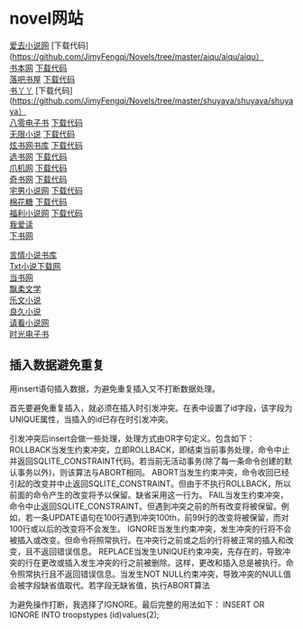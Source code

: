 # novel网站

[爱去小说网](https://www.27xs.cc/)			[下载代码](https://github.com/JimyFengqi/Novels/tree/master/aiqu/aiqu/aiqu）  
[书本网](https://www.bookben.net/txt.html)			[下载代码](https://github.com/JimyFengqi/Novels/tree/master/bookben/bookben/bookben)   
[落吧书屋](http://www.txt81.com/shu/)			[下载代码](https://github.com/JimyFengqi/Novels/tree/master/luoba/luoba/luoba)  
[书丫丫](https://www.shuyaya.cc/quanben/)			[下载代码](https://github.com/JimyFengqi/Novels/tree/master/shuyaya/shuyaya/shuyaya）   
[八零电子书](https://www.80txt.com/sort/4500.html)			[下载代码](https://github.com/JimyFengqi/Novels/tree/master/txt80/txt80)  
[无限小说](http://www.555x.org/shuku.html)			[下载代码](https://github.com/JimyFengqi/Novels/tree/master/wuxian/wuxian/wuxian)  
[炫书网书库](https://www.xuanquge.com/shuku.html)			[下载代码](https://github.com/JimyFengqi/Novels/tree/master/xuanshuwang/xuanshuwang/xuanshuwang)  
[选书网](https://www.xuanshu.com/soft/sort01/index_303.html)			[下载代码](https://github.com/JimyFengqi/Novels/tree/master/xuanshuwang/xuanshuwang)  
[爪机网](https://www.zhuaji.org/shuku/)			[下载代码](https://github.com/JimyFengqi/Novels/tree/master/zhuajishuwu/zhuajishuwu/zhuajishuwu)  
[奇书网](http://www.qishu.cc/yanqing/list10_1.html) [下载代码](https://github.com/JimyFengqi/Novels/tree/master/qishuwang/qishuwang/qishuwang)  
[宅男小说网](http://www.zntxt.com/shuku/)  [下载代码](https://github.com/JimyFengqi/Novels/tree/master/zhainan/zhainan/zhainan)  
[棉花糖](https://www.mianhuatang2.com/lx/9/11.htm)  [下载代码](https://github.com/JimyFengqi/Novels/tree/master/mianhuatang/mianhuatang/mianhuatang)  
[福利小说网](http://www.fltxt.com/xuanhuan/)  [下载代码](https://github.com/JimyFengqi/Novels/tree/master/fulitxt/fulitxt/fulitxt)  
[我爱读](https://www.woaidu.org/)  
[下书网](https://www.xiashutxt.com/type/nan_0_2_allvisit_1.html)  

[言情小说书库](http://www.fmxxs.com/)  
[Txt小说下载网](https://www.xsjtxt.com/soft/1/Soft_001_1.html)  
[当书网](https://www.downbook.net/TXT/list4_1.html)  
[飘柔文学](https://www.prwx.com/)  
[乐文小说](https://www.365xs.la/type/)  
[良久小说](https://www.txt909.com/full/1.html)  
[请看小说网](https://www.qk6.org/shuku/0_0_0_0_2_0_0_0_1.html)  
[时光电子书](https://www.60book.com/)  



## 插入数据避免重复
用insert语句插入数据，为避免重复插入又不打断数据处理。 

首先要避免重复插入，就必须在插入时引发冲突。在表中设置了id字段，该字段为UNIQUE属性，当插入的id已存在时引发冲突。 

引发冲突后insert会做一些处理，处理方式由OR字句定义。包含如下： 
ROLLBACK当发生约束冲突，立即ROLLBACK，即结束当前事务处理，命令中止并返回SQLITE_CONSTRAINT代码。若当前无活动事务(除了每一条命令创建的默认事务以外)，则该算法与ABORT相同。 
ABORT当发生约束冲突，命令收回已经引起的改变并中止返回SQLITE_CONSTRAINT。但由于不执行ROLLBACK，所以前面的命令产生的改变将予以保留。缺省采用这一行为。 
FAIL当发生约束冲突，命令中止返回SQLITE_CONSTRAINT。但遇到冲突之前的所有改变将被保留。例如，若一条UPDATE语句在100行遇到冲突100th，前99行的改变将被保留，而对100行或以后的改变将不会发生。 
IGNORE当发生约束冲突，发生冲突的行将不会被插入或改变。但命令将照常执行。在冲突行之前或之后的行将被正常的插入和改变，且不返回错误信息。 
REPLACE当发生UNIQUE约束冲突，先存在的，导致冲突的行在更改或插入发生冲突的行之前被删除。这样，更改和插入总是被执行。命令照常执行且不返回错误信息。当发生NOT NULL约束冲突，导致冲突的NULL值会被字段缺省值取代。若字段无缺省值，执行ABORT算法 

为避免操作打断，我选择了IGNORE。最后完整的用法如下： 
INSERT OR IGNORE INTO troopstypes (id)values(2); 

